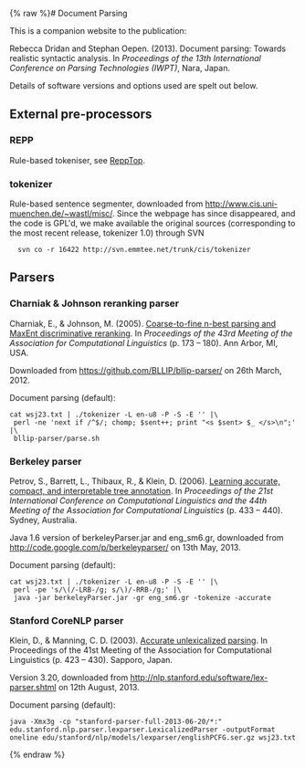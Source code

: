{% raw %}# Document Parsing

This is a companion website to the publication:

Rebecca Dridan and Stephan Oepen. (2013). Document parsing: Towards
realistic syntactic analysis. In *Proceedings of the 13th International
Conference on Parsing Technologies (IWPT)*, Nara, Japan.

Details of software versions and options used are spelt out below.

## External pre-processors

### REPP

Rule-based tokeniser, see [ReppTop](https://blog.inductorsoftware.com/docsproto/garage/ReppTop).

### tokenizer

Rule-based sentence segmenter, downloaded from
<http://www.cis.uni-muenchen.de/~wastl/misc/>. Since the webpage has
since disappeared, and the code is GPL'd, we make available the original
sources (corresponding to the most recent release, tokenizer 1.0)
through SVN

      svn co -r 16422 http://svn.emmtee.net/trunk/cis/tokenizer

## Parsers

### Charniak & Johnson reranking parser

Charniak, E., & Johnson, M. (2005). [Coarse-to-fine n-best parsing and
MaxEnt discriminative
reranking](http://aclweb.org/anthology//P/P05/P05-1022.pdf). In
*Proceedings of the 43rd Meeting of the Association for Computational
Linguistics* (p. 173 – 180). Ann Arbor, MI, USA.

Downloaded from <https://github.com/BLLIP/bllip-parser/> on 26th March,
2012.

Document parsing (default):

    cat wsj23.txt | ./tokenizer -L en-u8 -P -S -E '' |\
     perl -ne 'next if /^$/; chomp; $sent++; print "<s $sent> $_ </s>\n";' |\
     bllip-parser/parse.sh

### Berkeley parser

Petrov, S., Barrett, L., Thibaux, R., & Klein, D. (2006). [Learning
accurate, compact, and interpretable tree
annotation](http://aclweb.org/anthology//P/P06/P06-1055.pdf). In
*Proceedings of the 21st International Conference on Computational
Linguistics and the 44th Meeting of the Association for Computational
Linguistics* (p. 433 – 440). Sydney, Australia.

Java 1.6 version of berkeleyParser.jar and eng\_sm6.gr, downloaded from
<http://code.google.com/p/berkeleyparser/> on 13th May, 2013.

Document parsing (default):

    cat wsj23.txt | ./tokenizer -L en-u8 -P -S -E '' |\
     perl -pe 's/\(/-LRB-/g; s/\)/-RRB-/g;' |\
     java -jar berkeleyParser.jar -gr eng_sm6.gr -tokenize -accurate

### Stanford CoreNLP parser

Klein, D., & Manning, C. D. (2003). [Accurate unlexicalized
parsing](http://aclweb.org/anthology//P/P03/P03-1054.pdf). In
Proceedings of the 41st Meeting of the Association for Computational
Linguistics (p. 423 – 430). Sapporo, Japan.

Version 3.20, downloaded from
<http://nlp.stanford.edu/software/lex-parser.shtml> on 12th August,
2013.

Document parsing (default):

    java -Xmx3g -cp "stanford-parser-full-2013-06-20/*:" edu.stanford.nlp.parser.lexparser.LexicalizedParser -outputFormat oneline edu/stanford/nlp/models/lexparser/englishPCFG.ser.gz wsj23.txt
<update date omitted for speed>{% endraw %}